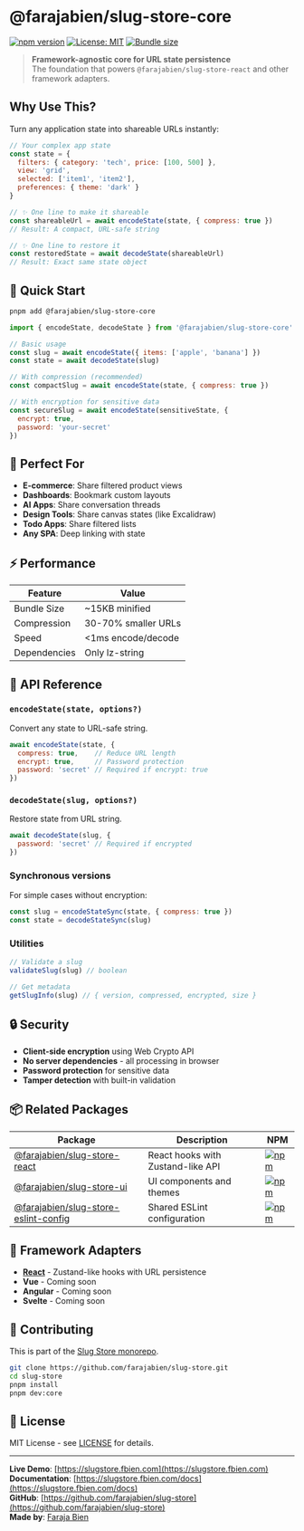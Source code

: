 # @farajabien/slug-store-core

[![npm version](https://badge.fury.io/js/%40farajabien%2Fslug-store-core.svg)](https://badge.fury.io/js/%40farajabien%2Fslug-store-core)
[![License: MIT](https://img.shields.io/badge/License-MIT-yellow.svg)](https://opensource.org/licenses/MIT)
[![Bundle size](https://img.shields.io/bundlephobia/minzip/@farajabien/slug-store-core)](https://bundlephobia.com/package/@farajabien/slug-store-core)

> **Framework-agnostic core for URL state persistence**  
> The foundation that powers `@farajabien/slug-store-react` and other framework adapters.

## Why Use This?

Turn any application state into shareable URLs instantly:

```javascript
// Your complex app state
const state = {
  filters: { category: 'tech', price: [100, 500] },
  view: 'grid',
  selected: ['item1', 'item2'],
  preferences: { theme: 'dark' }
}

// ✨ One line to make it shareable
const shareableUrl = await encodeState(state, { compress: true })
// Result: A compact, URL-safe string

// ✨ One line to restore it
const restoredState = await decodeState(shareableUrl)
// Result: Exact same state object
```

## 🚀 Quick Start

```bash
pnpm add @farajabien/slug-store-core
```

```javascript
import { encodeState, decodeState } from '@farajabien/slug-store-core'

// Basic usage
const slug = await encodeState({ items: ['apple', 'banana'] })
const state = await decodeState(slug)

// With compression (recommended)
const compactSlug = await encodeState(state, { compress: true })

// With encryption for sensitive data
const secureSlug = await encodeState(sensitiveState, { 
  encrypt: true, 
  password: 'your-secret' 
})
```

## 🎯 Perfect For

- **E-commerce**: Share filtered product views
- **Dashboards**: Bookmark custom layouts  
- **AI Apps**: Share conversation threads
- **Design Tools**: Share canvas states (like Excalidraw)
- **Todo Apps**: Share filtered lists
- **Any SPA**: Deep linking with state

## ⚡ Performance

| Feature | Value |
|---------|--------|
| Bundle Size | ~15KB minified |
| Compression | 30-70% smaller URLs |
| Speed | <1ms encode/decode |
| Dependencies | Only lz-string |

## 🔧 API Reference

### `encodeState(state, options?)`
Convert any state to URL-safe string.

```javascript
await encodeState(state, {
  compress: true,    // Reduce URL length
  encrypt: true,     // Password protection
  password: 'secret' // Required if encrypt: true
})
```

### `decodeState(slug, options?)`
Restore state from URL string.

```javascript
await decodeState(slug, {
  password: 'secret' // Required if encrypted
})
```

### Synchronous versions
For simple cases without encryption:

```javascript
const slug = encodeStateSync(state, { compress: true })
const state = decodeStateSync(slug)
```

### Utilities

```javascript
// Validate a slug
validateSlug(slug) // boolean

// Get metadata
getSlugInfo(slug) // { version, compressed, encrypted, size }
```

## 🔒 Security

- **Client-side encryption** using Web Crypto API
- **No server dependencies** - all processing in browser
- **Password protection** for sensitive data
- **Tamper detection** with built-in validation

## 📦 Related Packages

| Package | Description | NPM |
|---------|-------------|-----|
| [@farajabien/slug-store-react](https://www.npmjs.com/package/@farajabien/slug-store-react) | React hooks with Zustand-like API | [![npm](https://img.shields.io/npm/v/@farajabien/slug-store-react.svg)](https://www.npmjs.com/package/@farajabien/slug-store-react) |
| [@farajabien/slug-store-ui](https://www.npmjs.com/package/@farajabien/slug-store-ui) | UI components and themes | [![npm](https://img.shields.io/npm/v/@farajabien/slug-store-ui.svg)](https://www.npmjs.com/package/@farajabien/slug-store-ui) |
| [@farajabien/slug-store-eslint-config](https://www.npmjs.com/package/@farajabien/slug-store-eslint-config) | Shared ESLint configuration | [![npm](https://img.shields.io/npm/v/@farajabien/slug-store-eslint-config.svg)](https://www.npmjs.com/package/@farajabien/slug-store-eslint-config) |

## 🎨 Framework Adapters

- **[React](https://www.npmjs.com/package/@farajabien/slug-store-react)** - Zustand-like hooks with URL persistence
- **Vue** - Coming soon
- **Angular** - Coming soon  
- **Svelte** - Coming soon

## 🤝 Contributing

This is part of the [Slug Store monorepo](https://github.com/farajabien/slug-store).

```bash
git clone https://github.com/farajabien/slug-store.git
cd slug-store
pnpm install
pnpm dev:core
```

## 📄 License

MIT License - see [LICENSE](LICENSE) for details.

---

**Live Demo**: [https://slugstore.fbien.com](https://slugstore.fbien.com)  
**Documentation**: [https://slugstore.fbien.com/docs](https://slugstore.fbien.com/docs)  
**GitHub**: [https://github.com/farajabien/slug-store](https://github.com/farajabien/slug-store)  
**Made by**: [Faraja Bien](https://github.com/farajabien) 